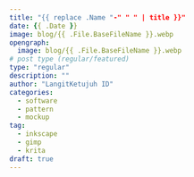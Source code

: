 ```yaml
---
title: "{{ replace .Name "-" " " | title }}"
date: {{ .Date }}
image: blog/{{ .File.BaseFileName }}.webp
opengraph:
  image: blog/{{ .File.BaseFileName }}.webp
# post type (regular/featured)
type: "regular"
description: ""
author: "LangitKetujuh ID"
categories:
  - software
  - pattern
  - mockup
tag:
  - inkscape
  - gimp
  - krita
draft: true
---
```

